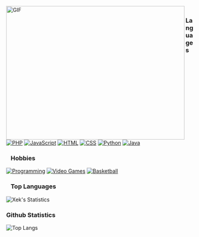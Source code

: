 <p><img align="left" alt="GIF" src="https://miro.medium.com/max/1360/0*7Q3yvSIv_t0ioJ-Z.gif" width="480px" height="360px"/></p>

### ⠀Languages
[![PHP](https://img.shields.io/badge/-PHP-000?&logo=PHP)](https://www.php.net)
[![JavaScript](https://img.shields.io/badge/-JavaScript-000?&logo=JavaScript)](https://www.javascript.com)
[![HTML](https://img.shields.io/badge/-HTML-000?&logo=html5)](https://www.html.com)
[![CSS](https://img.shields.io/badge/-CSS-000?&logo=css3)](https://en.wikipedia.org/wiki/CSS)
[![Python](https://img.shields.io/badge/-Python-000?&logo=Python)](https://www.python.org)
[![Java](https://img.shields.io/badge/-Java-000?&logo=Java&logoColor=007396)](https://www.java.com)

### ⠀Hobbies
[![Programming](https://img.shields.io/badge/-💻 Programming-000)](https://en.wikipedia.org/wiki/Computer_programming)
[![Video Games](https://img.shields.io/badge/-🎮 Video Games-000)](https://wikipedia.org/wiki/Video_game)
[![Basketball](https://img.shields.io/badge/-🏀 Basketball-000)](https://en.wikipedia.org/wiki/Basketball)







### ⠀Top Languages

![Xek's Statistics](https://github-readme-stats.vercel.app/api/top-langs/?username=Xekvern&show_icons=true&theme=radical)



### Github Statistics

![Top Langs](https://github-readme-stats.vercel.app/api?username=Xekvern&count_private=true&show_icons=true&theme=radical)      
